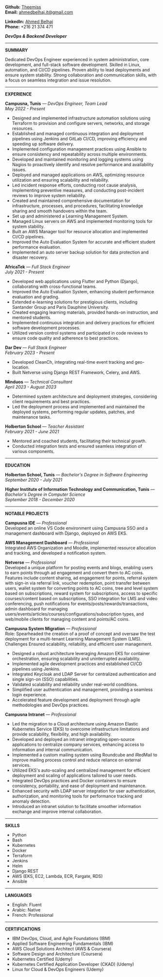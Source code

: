 **Github:** [Theemiss](https://github.com/Theemiss)  
**Email:** ahmedbelhaj.it@gmail.com  

**LinkedIn:** [Ahmed Belhaj](https://www.linkedin.com/in/ahmed-belhaj-bb845619b/)  
**Phone:** +216 21 374 471  

***DevOps & Backend Developer***

---

**SUMMARY**

Dedicated DevOps Engineer experienced in system administration, core development, and full-stack software development. Skilled in Linux, automation, and CI/CD pipelines. Proven ability to lead deployments and ensure system stability. Strong collaboration and communication skills, with a focus on seamless integration and issue resolution.

---

**EXPERIENCE**

**Campusna, Tunis** — *DevOps Engineer, Team Lead*  
*May 2022 - Present*

- Designed and implemented infrastructure automation solutions using Terraform to provision and configure servers, networks, and storage resources.
- Established and managed continuous integration and deployment pipelines using Jenkins and GitLab CI/CD, improving efficiency and speeding up software delivery.
- Implemented configuration management practices using Ansible to ensure consistency and repeatability across multiple environments.
- Developed and maintained monitoring and logging systems using Nagios to proactively identify and resolve performance and availability issues.
- Deployed and managed applications on AWS, optimizing resource utilization and ensuring scalability and reliability.
- Led incident response efforts, conducting root cause analysis, implementing preventive measures, and conducting post-incident reviews to improve system reliability.
- Created and maintained comprehensive documentation for infrastructure, processes, and procedures, facilitating knowledge sharing and smooth handovers within the team.
- Set up and administered a Learning Management System.
- Managed Linux servers on AWS and implemented monitoring tools for system stability.
- Built an AWS Manager tool for resource allocation and implemented CI/CD pipelines.
- Improved the Auto Evaluation System for accurate and efficient student performance evaluation.
- Implemented an auto server backup solution for data protection and disaster recovery.

**AfricaTek** — *Full Stack Engineer*  
*July 2021 - Present*

- Developed web applications using Flutter and Python (Django), collaborating with cross-functional teams.
- Improved the Auto Evaluation System, enhancing student performance evaluation and grading.
- Extended e-learning solutions for prestigious clients, including Santander Group and Paris Dauphine University.
- Created engaging learning materials, provided hands-on instruction, and mentored students.
- Implemented continuous integration and delivery practices for efficient software development processes.
- Utilized version control systems and participated in code reviews to ensure code quality and adherence to best practices.

**Dar Dev** — *Full Stack Engineer*  
*February 2023 - Present*

- Developed CleanCh, integrating real-time event tracking and geo-location.
- Built Netverse using Django REST Framework, Celery, and AWS.

**Minduos** — *Technical Consultant*  
*April 2023 - August 2023*

- Determined system architecture and deployment strategies, considering client requirements and best practices.
- Led the deployment process and implemented and maintained the deployed systems, performing regular updates, patches, and maintenance tasks.

**Holberton School** — *Teacher Assistant*  
*February 2021 - June 2021*

- Mentored and coached students, facilitating their technical growth.
- Conducted integration tests and ensured seamless integration of various components.

---

**EDUCATION**

**Holberton School, Tunis** — *Bachelor's Degree in Software Engineering*  
*September 2020 - July 2021*

**Higher Institute of Information Technology and Communication, Tunis** — *Bachelor's Degree in Computer Science*  
*September 2018 - December 2020*

---

**NOTABLE PROJECTS**

**Campusna IDE** — *Professional*  
Developed an online VS Code environment using Campusna SSO and a management dashboard with Django, deployed on AWS EKS.

**AWS Management Dashboard** — *Professional*  
Integrated AWS Organization and Moodle, implemented resource allocation and tracking, and developed a notification system.

**Netverse** — *Professional*  
Developed a unique platform for posting events and blogs, enabling users to earn points through ad engagement and convert them to AC coins. Features include content sharing, ad engagement for points, referral system with sign-in via referral link, voucher redemption, point transfer between users, wallet system for converting points to AC coins, tree and level system based on subscriptions, reward system for subscriptions, access to specific courses/content based on subscriptions, SSO integration for LMS and video conferencing, push notifications for events/posts/rewards/transactions, admin dashboard for managing users/events/articles/courses/configurations/subscription types, and web/mobile clients for managing content and points/AC coins.

**Campusna System Migration** — *Professional*  
Role: Spearheaded the creation of a proof of concept and oversaw the test deployment for a multi-tenant Learning Management System (LMS). Challenges Ensured scalability, reliability, and efficient user management.

- Designed a robust architecture leveraging Amazon EKS for container orchestration, ensuring scalability and uninterrupted availability.
- Implemented agile development practices and established CI/CD pipelines using Jenkins.
- Integrated Keycloak and LDAP Server for centralized authentication and single sign-on (SSO) capabilities.
- Validated scalability and reliability under real-world conditions.
- Simplified user authentication and management, providing a seamless login experience.
- Accelerated feature development and deployment through agile methodologies and DevOps practices.

**Campusna Intranet** — *Professional*  
- Led the migration to a Cloud architecture using Amazon Elastic Kubernetes Service (EKS) to overcome infrastructure limitations and provide scalability, flexibility, and high availability.
- Developed and deployed an intranet integrating open-source applications to centralize company services, enhancing access to information and internal communication.
- Implemented a custom mailing system using Roundcube and iRedMail to improve mailing process control and reduce reliance on external services.
- Utilized EKS's auto-scaling and centralized management for efficient deployment and scaling of applications tailored to user needs.
- Integrated DevOps practices and Docker containers to ensure consistency, portability, and ease of deployment and maintenance.
- Enhanced security with LDAP server integration for user authentication, authorization, and monitoring tools for performance tracking and anomaly detection.
- Introduced an intranet solution to facilitate smoother information exchange and improve internal collaboration.

---

**SKILLS**

- Python
- Bash
- Kubernetes
- Docker
- Terraform
- Jenkins
- Helm
- Django REST
- AWS (EKS, EC2, Lambda, ECR, Fargate, RDS)
- Ansible

---

**LANGUAGES**

- English: Fluent
- Arabic: Native
- French: Professional

---

**CERTIFICATIONS**

- IBM DevOps, Cloud, and Agile Foundations (IBM)
- Applied Software Engineering Fundamentals (IBM)
- AWS Cloud Solutions Architect (AWS & Coursera)
- Software Design and Architecture (Coursera)
- Kubernetes Certified (Udemy)
- Kubernetes Certified Application Developer (CKAD) (Udemy)
- Linux for Cloud & DevOps Engineers (Udemy)
